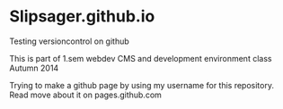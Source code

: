 Slipsager.github.io
=======================


Testing versioncontrol on github

This is part of 1.sem webdev CMS and development environment class
Autumn 2014


Trying to make a github page by using my username for this repository. 
Read move about it on pages.github.com
